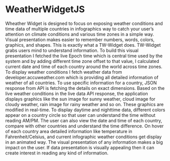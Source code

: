 # WeatherWidgetJS
 
 Wheather Widget is designed to focus on exposing weather conditions and time data of multiple countries in infographics way to catch your user’s attention on climate conditions and various time zones in a simple way. Visual presentation makes easier to remember numbers, words, colors, graphics, and shapes. This is exactly what a TW-Widget does. TW-Widget grabs users mind to understand information. 
To build this visual presentation I fetched the live Epoch time which is central time used by the system and by adding different time zone offset to that value, I calculated current date and time of each country around the world across time zones. To display weather conditions I fetch weather data from developer.accuweather.com which is providing all detailed information of weather of all countries. To use specific information for a country, JSON response from API is fetching the details on exact dimensions. Based on the live weather conditions in the live data API response, the application displays graphics like the sun image for sunny weather, cloud image for cloudy weather, rain image for rainy weather and so on. These graphics are modified in real-time. To display daytime and nighttime data, different colors appear on a country circle so that user can understand the time without reading AM/PM. The user can also view the date and time of each country, compare with other countries and understand the time difference. On hover of each country area detailed information like temperature in Fahrenheit/Celsius, and current infographic weather conditions get display in an animated way. The visual presentation of any information makes a big impact on the user. If data presentation is visually appealing then it can create interest in reading any kind of information.
